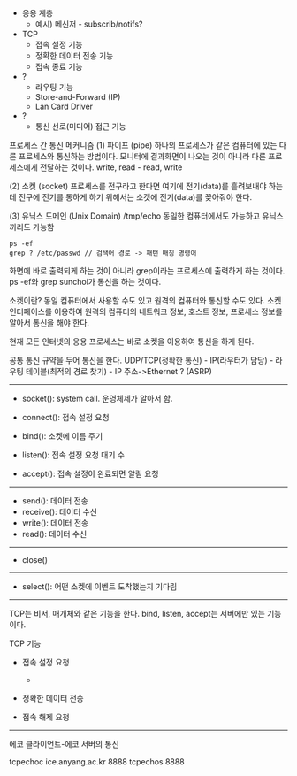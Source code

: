 - 응용 계층
    - 예시) 메신저 - subscrib/notifs?
- TCP
    - 접속 설정 기능
    - 정확한 데이터 전송 기능
    - 접속 종료 기능
- ?
    - 라우팅 기능
    - Store-and-Forward (IP)
    - Lan Card Driver
- ?
    - 통신 선로(미디어) 접근 기능

프로세스 간 통신 메커니즘
(1) 파이프 (pipe)
하나의 프로세스가 같은 컴퓨터에 있는 다른 프로세스와 통신하는 방법이다.
모니터에 결과화면이 나오는 것이 아니라 다른 프로세스에게 전달하는 것이다.
write, read - read, write

(2) 소켓 (socket)
프로세스를 전구라고 한다면 여기에 전기(data)를 흘려보내야 하는데
전구에 전기를 통하게 하기 위해서는 소켓에 전기(data)를 꽂아줘야 한다.

(3) 유닉스 도메인 (Unix Domain)
/tmp/echo
동일한 컴퓨터에서도 가능하고 유닉스끼리도 가능함

```
ps -ef
grep ? /etc/passwd // 검색어 경로 -> 패턴 매칭 명령어
```

화면에 바로 출력되게 하는 것이 아니라 grep이라는 프로세스에 출력하게 하는 것이다.
ps -ef와 grep sunchoi가 통신을 하는 것이다.

소켓이란?
동일 컴퓨터에서 사용할 수도 있고 원격의 컴퓨터와 통신할 수도 있다.
소켓 인터페이스를 이용하여 원격의 컴퓨터의 네트워크 정보, 호스트 정보, 프로세스 정보를 알아서 통신을 해야 한다.

현재 모든 인터넷의 응용 프로세스는 바로 소켓을 이용하여 통신을 하게 된다.

공통 통신 규약을 두어 통신을 한다.
UDP/TCP(정확한 통신) - IP(라우터가 담당) - 라우팅 테이블(최적의 경로 찾기) - IP 주소->Ethernet ? (ASRP)

---
- socket(): system call. 운영체제가 알아서 함.  

- connect(): 접속 설정 요청
- bind(): 소켓에 이름 주기
- listen(): 접속 설정 요청 대기 수
- accept(): 접속 설정이 완료되면 알림 요청

---

- send(): 데이터 전송
- receive(): 데이터 수신
- write(): 데이터 전송
- read(): 데이터 수신

---
- close()  

---
- select(): 어떤 소켓에 이벤트 도착했는지 기다림
---

TCP는 비서, 매개체와 같은 기능을 한다.
bind, listen, accept는 서버에만 있는 기능이다.

TCP 기능

- 접속 설정 요청

    - 
- 정확한 데이터 전송
- 접속 해제 요청

---

에코 클라이언트-에코 서버의 통신

tcpechoc ice.anyang.ac.kr 8888
tcpechos 8888
